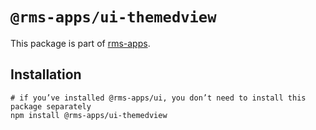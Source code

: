 # `@rms-apps/ui-themedview`

This package is part of [rms-apps](https://github.com/rms-apps/ui).

## Installation

``` shell
# if you’ve installed @rms-apps/ui, you don’t need to install this package separately
npm install @rms-apps/ui-themedview
```
